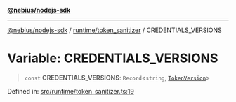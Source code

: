 [**@nebius/nodejs-sdk**](../../../README.md)

---

[@nebius/nodejs-sdk](../../../README.md) / [runtime/token_sanitizer](../README.md) / CREDENTIALS_VERSIONS

# Variable: CREDENTIALS_VERSIONS

> `const` **CREDENTIALS_VERSIONS**: `Record`\<`string`, [`TokenVersion`](../classes/TokenVersion.md)\>

Defined in: [src/runtime/token_sanitizer.ts:19](https://github.com/nebius/nodejs-sdk/blob/a37d220b2851e3bf0d396cb03828d544f584df45/src/runtime/token_sanitizer.ts#L19)
